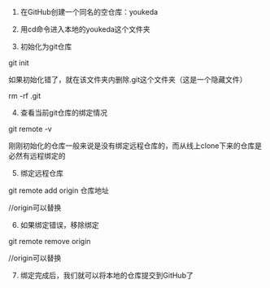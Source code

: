 1. 在GitHub创建一个同名的空仓库：youkeda

2. 用cd命令进入本地的youkeda这个文件夹

3. 初始化为git仓库

  git init

  如果初始化错了，就在该文件夹内删除.git这个文件夹（这是一个隐藏文件）
  
  rm -rf .git

4. 查看当前git仓库的绑定情况

  git remote -v
  
  刚刚初始化的仓库一般来说是没有绑定远程仓库的，而从线上clone下来的仓库是必然有远程绑定的

5. 绑定远程仓库

  git remote add origin 仓库地址
  
  //origin可以替换

6. 如果绑定错误，移除绑定

  git remote remove origin
  
  //origin可以替换

7. 绑定完成后，我们就可以将本地的仓库提交到GitHub了
